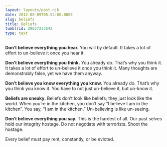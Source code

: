 ```yaml
---
layout: layouts/post.njk
date: 2012-08-09T05:52:00.000Z
slug: beliefs
title: Beliefs
tumblrid: 29037233542
type: text
---
```

<p><strong>Don&rsquo;t believe everything you hear.</strong>  You will by default.  It takes a lot of effort to un-believe it once you hear it.</p>

<p><strong>Don&rsquo;t believe everything you think.</strong>  You already do.  That&rsquo;s why you think it.  It takes a lot of effort to un-believe it once you think it.  Many thoughts are demonstrably false, yet we have them anyway.</p>

<p><strong>Don&rsquo;t believe you know everything you know.</strong>  You already do.  That&rsquo;s why you think you know it.  You have to not just un-believe it, but un-know it.</p>

<p><strong>Beliefs are sneaky.</strong> Beliefs don&rsquo;t look like beliefs; they just look like the world. When you&rsquo;re in the kitchen, you don&rsquo;t say &ldquo;I believe I am in the kitchen&rdquo;.  You say, &ldquo;I am in the kitchen.&rdquo;  Un-believing is like un-seeing.</p>

<p><strong>Don&rsquo;t believe everything you say.</strong> This is the hardest of all.  Our past selves hold our integrity hostage.  Do not negotiate with terrorists.  Shoot the hostage.</p>

<p>Every belief must pay rent, constantly, or be evicted.</p>
